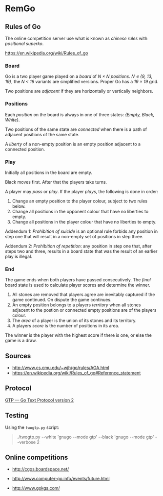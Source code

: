 # RemGo


## Rules of Go

The online competition server use what is known as *chinese rules* with
*positional superko*.

https://en.wikipedia.org/wiki/Rules_of_go

### Board

Go is a two player game played on a *board* of *N × N* *positions*.
*N ∊ {9, 13, 19}*, the *N < 19* variants are simplified versions. Proper Go has
a *19 × 19* grid.

Two positions are *adjacent* if they are horizontally or vertically neighbors.

### Positions

Each *position* on the board is always in one of three states:
*{Empty, Black, White}*.

Two positions of the same state are *connected* when there is a path of
adjacent positions of the same state.

A *liberty* of a non-empty position is an empty position adjacent to a connected
position.

### Play

Initially all positions in the board are empty.

Black moves first. After that the players take turns.

A player may *pass* or *play*. If the player *plays*, the following is done in
order:

1. Change an empty position to the player colour, subject to two rules below.
2. Change all positions in the opponent colour that have no liberties to empty.
3. Change all positions in the player colour that have no liberties to empty.

Addendum 1: *Prohibition of suicide* is an optional rule forbids any position
in step one that will result in a non-empty set of positions in step three.

Addendum 2: *Prohibition of repetition*: any position in step one that, after
steps two and three, results in a board state that was the result of an earlier
play is illegal.

### End

The game ends when both players have passed consecutively. The *final* board
state is used to calculate player scores and determine the winner.

1. All stones are removed that players agree are inevitably captured if the
   game continued. On dispute the game continues.
2. An empty position belongs to a players *territory* when all stones adjacent
   to the postion or connected empty positions are of the players colour.
3. The *area* of a player is the union of its stones and its territory.
4. A players *score* is the number of positions in its area.

The winner is the player with the highest score if there is one, or else the
game is a draw.

## Sources

* http://www.cs.cmu.edu/~wjh/go/rules/AGA.html
* https://en.wikipedia.org/wiki/Rules_of_go#Reference_statement

## Protocol

[GTP — Go Text Protocol version 2](http://www.lysator.liu.se/~gunnar/gtp/gtp2-spec-draft2/gtp2-spec.html)


## Testing

Using the `twogtp.py` script:

> ./twogtp.py --white 'gnugo --mode gtp' --black 'gnugo --mode gtp' --verbose 2



## Online competitions

* http://cgos.boardspace.net/

* http://www.computer-go.info/events/future.html

* http://www.gokgs.com/


